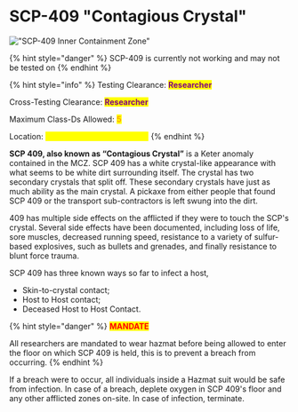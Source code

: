 # SCP-409 "Contagious Crystal"

!["SCP-409 Inner Containment Zone"](https://lh3.googleusercontent.com/tagx2yYzi-ESUfqTkpLez2KhdiPHqnhjU3BqMoeVEIWV4pcohvRBe3GgLTLCqDbkKdCyMSNMS4RT\_JvTqVSFHxmECK4BThRldhnv3yzbz8dz6gYTZZJ1ehpNbYSvd3IMTkUuMG0LKwlKFcZqp9Q0tPM)

{% hint style="danger" %}
SCP-409 is currently not working and may not be tested on
{% endhint %}

{% hint style="info" %}
Testing Clearance: <mark style="color:purple;">**Researcher**</mark>

Cross-Testing Clearance: <mark style="color:purple;">**Researcher**</mark>

Maximum Class-Ds Allowed: <mark style="color:orange;">**5**</mark>

Location: <mark style="color:yellow;">**Medium Containment Zone**</mark>
{% endhint %}

**SCP 409, also known as “Contagious Crystal”** is a Keter anomaly contained in the MCZ. SCP 409 has a white crystal-like appearance with what seems to be white dirt surrounding itself. The crystal has two secondary crystals that split off. These secondary crystals have just as much ability as the main crystal. A pickaxe from either people that found SCP 409 or the transport sub-contractors is left swung into the dirt.

409 has multiple side effects on the afflicted if they were to touch the SCP's crystal. Several side effects have been documented, including loss of life, sore muscles, decreased running speed, resistance to a variety of sulfur-based explosives, such as bullets and grenades, and finally resistance to blunt force trauma.

SCP 409 has three known ways so far to infect a host,

* Skin-to-crystal contact;
* Host to Host contact;
* Deceased Host to Host Contact.

{% hint style="danger" %}
<mark style="color:red;">**MANDATE**</mark>

All researchers are mandated to wear hazmat before being allowed to enter the floor on which SCP 409 is held, this is to prevent a breach from occurring.
{% endhint %}

If a breach were to occur, all individuals inside a Hazmat suit would be safe from infection. In case of a breach, deplete oxygen in SCP 409's floor and any other afflicted zones on-site. In case of infection, terminate.
